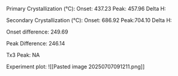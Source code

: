 Primary Crystallization (°C):
	Onset: 437.23
	Peak: 457.96
	Delta H:
	
Secondary Crystallization  (°C):
	Onset: 686.92
	Peak:704.10
	Delta H:
	
Onset difference: 249.69

Peak Difference: 246.14

Tx3 Peak: NA

Experiment plot:
![[Pasted image 20250707091211.png]]
